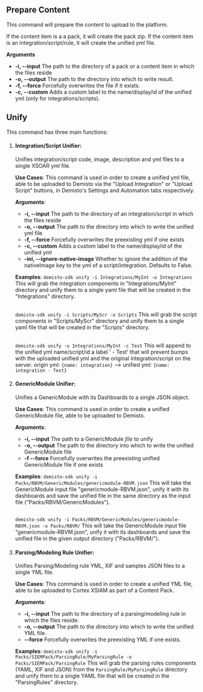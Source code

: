 ## Prepare Content

This command will prepare the content to upload to the platform.

If the content item is a a pack, it will create the pack zip.
If the content item is an integration/script/rule, it will create the unified yml file.

**Arguments**
* **-i, --input**
  The path to the directory of a pack or a content item in which the files reside
* **-o, --output**
  The path to the directory into which to write result.
* **-f, --force**
  Forcefully overwrites the file if it exists.
* **-c, --custom**
  Adds a custom label to the name/display/id of the unified yml (only for integrations/scripts).



## Unify

This command has three main functions:

1. #### Integration/Script Unifier:

    Unifies integration/script code, image, description and yml files to a single XSOAR yml file.

    **Use Cases**:
    This command is used in order to create a unified yml file, able to be uploaded to Demisto via the
    "Upload Integration" or "Upload Script" buttons, in Demisto's Settings and Automation tabs respectively.

    **Arguments**:
    * **-i, --input**
      The path to the directory of an integration/script in which the files reside
    * **-o, --output**
      The path to the directory into which to write the unified yml file
    * **-f, --force**
      Forcefully overwrites the preexisting yml if one exists
    * **-c, --custom**
      Adds a custom label to the name/display/id of the unified yml
    * **-ini, --ignore-native-image**
       Whether to ignore the addition of the nativeImage key to the yml of a script/integration. Defaults to False.

    **Examples**:
    `demisto-sdk unify -i Integrations/MyInt -o Integrations`
    This will grab the integration components in "Integrations/MyInt" directory and unify them to a single yaml file
    that will be created in the "Integrations" directory.
    <br/><br/>

    `demisto-sdk unify -i Scripts/MyScr -o Scripts`
    This will grab the script components in "Scripts/MyScr" directory and unify them to a single yaml file
    that will be created in the "Scripts" directory.
    <br/><br/>

    `demisto-sdk unify -u Integrations/MyInt -c Test`
    This will append to the unified yml name/script/id a label ' - Test' that will prevent bumps
    with the uploaded unified yml and the original integration/script on the server.
    origin yml: `{name: integration}` --> unified yml: `{name: integration - Test}`

2. #### GenericModule Unifier:

   Unifies a GenericModule with its Dashboards to a single JSON object.

   **Use Cases**:
   This command is used in order to create a unified GenericModule file, able to be uploaded to Demisto.

   **Arguments**:
   * **-i, --input**
     The path to a GenericModule *file* to unify
   * **-o, --output**
     The path to the directory into which to write the unified GenericModule file
   * **-f --force**
     Forcefully overwrites the preexisting unified GenericModule file if one exists

   **Examples**:
   `demisto-sdk unify -i Packs/RBVM/GenericModules/genericmodule-RBVM.json`
   This will take the GenericModule input file "genericmodule-RBVM.json", unify it with its dashboards and save
   the unified file in the same directory as the input file ("Packs/RBVM/GenericModules").
   <br/><br/>

   `demisto-sdk unify -i Packs/RBVM/GenericModules/genericmodule-RBVM.json -o Packs/RBVM/`
   This will take the GenericModule input file "genericmodule-RBVM.json", unify it with its dashboards and save
   the unified file in the given output directory ("Packs/RBVM/").

3. #### Parsing/Modeling Rule Unifier:

    Unifies Parsing/Modeling rule YML, XIF and samples JSON files to a single YML file.

    **Use Cases**:
    This command is used in order to create a unified YML file, able to be uploaded to Cortex XSIAM as part of a Content Pack.

    **Arguments**:
    * **-i, --input**
      The path to the directory of a parsing/modeling rule in which the files reside.
    * **-o, --output**
      The path to the directory into which to write the unified YML file.
    * **--force**
      Forcefully overwrites the preexisting YML if one exists.

    **Examples**:
    `demisto-sdk unify -i Packs/SIEMPack/ParsingRule/MyParsingRule -o Packs/SIEMPack/ParsingRule`
    This will grab the parsing rules components (YAML, XIF and JSON) from the `ParsingRule/MyParsingRule` directory and unify them to a single YAML file that will be created in the "ParsingRules" directory.
